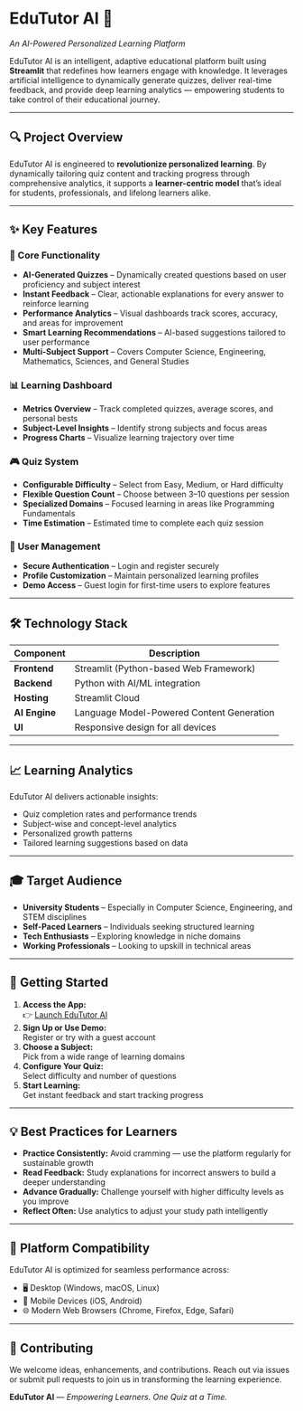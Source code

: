 # EduTutor AI 🚀  
*An AI-Powered Personalized Learning Platform*

EduTutor AI is an intelligent, adaptive educational platform built using **Streamlit** that redefines how learners engage with knowledge. It leverages artificial intelligence to dynamically generate quizzes, deliver real-time feedback, and provide deep learning analytics — empowering students to take control of their educational journey.

---

## 🔍 Project Overview

EduTutor AI is engineered to **revolutionize personalized learning**. By dynamically tailoring quiz content and tracking progress through comprehensive analytics, it supports a **learner-centric model** that’s ideal for students, professionals, and lifelong learners alike.

---

## ✨ Key Features

### 🎯 Core Functionality
- **AI-Generated Quizzes** – Dynamically created questions based on user proficiency and subject interest  
- **Instant Feedback** – Clear, actionable explanations for every answer to reinforce learning  
- **Performance Analytics** – Visual dashboards track scores, accuracy, and areas for improvement  
- **Smart Learning Recommendations** – AI-based suggestions tailored to user performance  
- **Multi-Subject Support** – Covers Computer Science, Engineering, Mathematics, Sciences, and General Studies

### 📊 Learning Dashboard
- **Metrics Overview** – Track completed quizzes, average scores, and personal bests  
- **Subject-Level Insights** – Identify strong subjects and focus areas  
- **Progress Charts** – Visualize learning trajectory over time

### 🎮 Quiz System
- **Configurable Difficulty** – Select from Easy, Medium, or Hard difficulty  
- **Flexible Question Count** – Choose between 3–10 questions per session  
- **Specialized Domains** – Focused learning in areas like Programming Fundamentals  
- **Time Estimation** – Estimated time to complete each quiz session

### 👤 User Management
- **Secure Authentication** – Login and register securely  
- **Profile Customization** – Maintain personalized learning profiles  
- **Demo Access** – Guest login for first-time users to explore features

---

## 🛠️ Technology Stack

| Component         | Description                                 |
|------------------|---------------------------------------------|
| **Frontend**      | Streamlit (Python-based Web Framework)       |
| **Backend**       | Python with AI/ML integration                |
| **Hosting**       | Streamlit Cloud                              |
| **AI Engine**     | Language Model-Powered Content Generation    |
| **UI**            | Responsive design for all devices            |

---

## 📈 Learning Analytics

EduTutor AI delivers actionable insights:
- Quiz completion rates and performance trends
- Subject-wise and concept-level analytics
- Personalized growth patterns
- Tailored learning suggestions based on data

---

## 🎓 Target Audience

- **University Students** – Especially in Computer Science, Engineering, and STEM disciplines  
- **Self-Paced Learners** – Individuals seeking structured learning  
- **Tech Enthusiasts** – Exploring knowledge in niche domains  
- **Working Professionals** – Looking to upskill in technical areas

---

## 🚀 Getting Started

1. **Access the App:**  
   👉 [Launch EduTutor AI](https://edututor-ai-smartinternz.streamlit.app/)
2. **Sign Up or Use Demo:**  
   Register or try with a guest account
3. **Choose a Subject:**  
   Pick from a wide range of learning domains
4. **Configure Your Quiz:**  
   Select difficulty and number of questions
5. **Start Learning:**  
   Get instant feedback and start tracking progress

---

## 💡 Best Practices for Learners

- **Practice Consistently:** Avoid cramming — use the platform regularly for sustainable growth  
- **Read Feedback:** Study explanations for incorrect answers to build a deeper understanding  
- **Advance Gradually:** Challenge yourself with higher difficulty levels as you improve  
- **Reflect Often:** Use analytics to adjust your study path intelligently

---

## 📱 Platform Compatibility

EduTutor AI is optimized for seamless performance across:
- 🖥️ Desktop (Windows, macOS, Linux)  
- 📱 Mobile Devices (iOS, Android)  
- 🌐 Modern Web Browsers (Chrome, Firefox, Edge, Safari)

---

## 🤝 Contributing

We welcome ideas, enhancements, and contributions. Reach out via issues or submit pull requests to join us in transforming the learning experience.



**EduTutor AI** — *Empowering Learners. One Quiz at a Time.*
